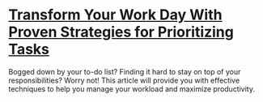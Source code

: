 
# [Transform Your Work Day With Proven Strategies for Prioritizing Tasks](https://www.mindhaste.com/t/effective-prioritization/transform-your-work-day-with-proven-strategies-for-prioritizing-tasks-355)

Bogged down by your to-do list? Finding it hard to stay on top of your responsibilities? Worry not! This article will provide you with effective techniques to help you manage your workload and maximize productivity.
    
